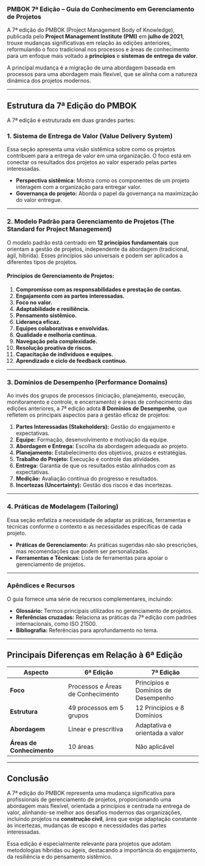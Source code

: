 ### **PMBOK 7ª Edição – Guia do Conhecimento em Gerenciamento de Projetos** 

A 7ª edição do PMBOK (Project Management Body of Knowledge), publicada pelo **Project Management Institute (PMI)** em **julho de 2021**, trouxe mudanças significativas em relação às edições anteriores, reformulando o foco tradicional nos processos e áreas de conhecimento para um enfoque mais voltado a **princípios** e **sistemas de entrega de valor**.

A principal mudança é a migração de uma abordagem baseada em processos para uma abordagem mais flexível, que se alinha com a natureza dinâmica dos projetos modernos.

---

## **Estrutura da 7ª Edição do PMBOK**

A 7ª edição é estruturada em duas grandes partes:

### **1. Sistema de Entrega de Valor (Value Delivery System)**
Essa seção apresenta uma visão sistêmica sobre como os projetos contribuem para a entrega de valor em uma organização. O foco está em conectar os resultados dos projetos ao valor esperado pelas partes interessadas.

- **Perspectiva sistêmica:** Mostra como os componentes de um projeto interagem com a organização para entregar valor.
- **Governança do projeto:** Aborda o papel da governança na maximização do valor entregue.

---

### **2. Modelo Padrão para Gerenciamento de Projetos (The Standard for Project Management)**

O modelo padrão está centrado em **12 princípios fundamentais** que orientam a gestão de projetos, independente da abordagem (tradicional, ágil, híbrida). Esses princípios são universais e podem ser aplicados a diferentes tipos de projetos.

#### **Princípios de Gerenciamento de Projetos:**
1. **Compromisso com as responsabilidades e prestação de contas.**
2. **Engajamento com as partes interessadas.**
3. **Foco no valor.**
4. **Adaptabilidade e resiliência.**
5. **Pensamento sistêmico.**
6. **Liderança eficaz.**
7. **Equipes colaborativas e envolvidas.**
8. **Qualidade e melhoria contínua.**
9. **Navegação pela complexidade.**
10. **Resolução proativa de riscos.**
11. **Capacitação de indivíduos e equipes.**
12. **Aprendizado e ciclo de feedback contínuo.**

---

### **3. Domínios de Desempenho (Performance Domains)**

Ao invés dos grupos de processos (iniciação, planejamento, execução, monitoramento e controle, e encerramento) e áreas de conhecimento das edições anteriores, a 7ª edição adota **8 Domínios de Desempenho**, que refletem os principais aspectos para a gestão eficaz de projetos:

1. **Partes Interessadas (Stakeholders):** Gestão do engajamento e expectativas.
2. **Equipe:** Formação, desenvolvimento e motivação da equipe.
3. **Abordagem e Entrega:** Escolha da abordagem adequada ao projeto.
4. **Planejamento:** Estabelecimento dos objetivos, prazos e estratégias.
5. **Trabalho do Projeto:** Execução e controle das atividades.
6. **Entrega:** Garantia de que os resultados estão alinhados com as expectativas.
7. **Medição:** Avaliação contínua do progresso e resultados.
8. **Incertezas (Uncertainty):** Gestão dos riscos e das incertezas.

---

### **4. Práticas de Modelagem (Tailoring)**
Essa seção enfatiza a necessidade de adaptar as práticas, ferramentas e técnicas conforme o contexto e as necessidades específicas de cada projeto.

- **Práticas de Gerenciamento:** As práticas sugeridas não são prescrições, mas recomendações que podem ser personalizadas.
- **Ferramentas e Técnicas:** Lista de ferramentas para apoiar o gerenciamento de projetos.

---

### **Apêndices e Recursos**
O guia fornece uma série de recursos complementares, incluindo:

- **Glossário:** Termos principais utilizados no gerenciamento de projetos.
- **Referências cruzadas:** Relaciona as práticas da 7ª edição com padrões internacionais, como ISO 21500.
- **Bibliografia:** Referências para aprofundamento no tema.

---

## **Principais Diferenças em Relação à 6ª Edição**
| Aspecto                | 6ª Edição                         | 7ª Edição                         |
|------------------------|-----------------------------------|-----------------------------------|
| **Foco**               | Processos e Áreas de Conhecimento | Princípios e Domínios de Desempenho |
| **Estrutura**          | 49 processos em 5 grupos         | 12 Princípios e 8 Domínios        |
| **Abordagem**          | Linear e prescritiva             | Adaptativa e orientada a valor    |
| **Áreas de Conhecimento** | 10 áreas                       | Não aplicável                    |

---

## **Conclusão**
A 7ª edição do PMBOK representa uma mudança significativa para profissionais de gerenciamento de projetos, proporcionando uma abordagem mais flexível, orientada a princípios e centrada na entrega de valor, alinhando-se melhor aos desafios modernos das organizações, incluindo projetos na **construção civil**, área que exige adaptação constante às incertezas, mudanças de escopo e necessidades das partes interessadas.

Essa edição é especialmente relevante para projetos que adotam metodologias híbridas ou ágeis, destacando a importância do engajamento, da resiliência e do pensamento sistêmico.